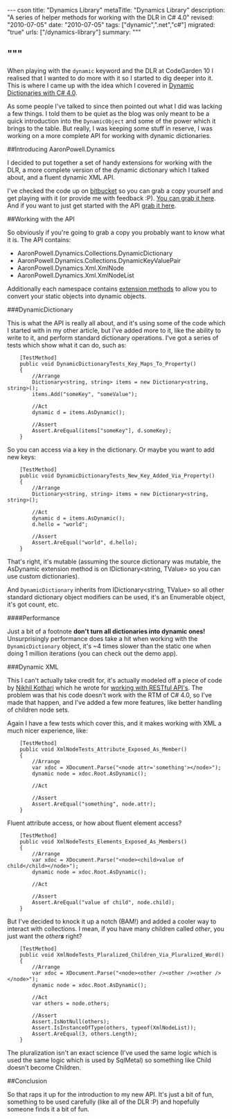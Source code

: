 --- cson
title: "Dynamics Library"
metaTitle: "Dynamics Library"
description: "A series of helper methods for working with the DLR in C# 4.0"
revised: "2010-07-05"
date: "2010-07-05"
tags: ["dynamic",".net","c#"]
migrated: "true"
urls: ["/dynamics-library"]
summary: """

"""
---
When playing with the `dynamic` keyword and the DLR at CodeGarden 10 I realised that I wanted to do more with it so I started to dig deeper into it. This is where I came up with the idea which I covered in [Dynamic Dictionaries with C# 4.0][1].

As some people I've talked to since then pointed out what I did was lacking a few things. I told them to be quiet as the blog was only meant to be a quick introduction into the `DynamicObject` and some of the power which it brings to the table. But really, I was keeping some stuff in reserve, I was working on a more complete API for working with dynamic dictionaries.

##Introducing AaronPowell.Dynamics

I decided to put together a set of handy extensions for working with the DLR, a more complete version of the dynamic dictionary which I talked about, and a fluent dynamic XML API.

I've checked the code up on [bitbucket][2] so you can grab a copy yourself and get playing with it (or provide me with feedback :P). [You can grab it here][3]. And if you want to just get started with the API [grab it here][4].

##Working with the API

So obviously if you're going to grab a copy you probably want to know what it is. The API contains:

 - AaronPowell.Dynamics.Collections.DynamicDictionary
 - AaronPowell.Dynamics.Collections.DynamicKeyValuePair
 - AaronPowell.Dynamics.Xml.XmlNode
 - AaronPowell.Dynamics.Xml.XmlNodeList

Additionally each namespace contains [extension methods][5] to allow you to convert your static objects into dynamic objects.

###DynamicDictionary

This is what the API is really all about, and it's using some of the code which I started with in my other article, but I've added more to it, like the ability to write to it, and perform standard dictionary operations. I've got a series of tests which show what it can do, such as:

        [TestMethod]
        public void DynamicDictionaryTests_Key_Maps_To_Property()
        {
            //Arrange
            Dictionary<string, string> items = new Dictionary<string, string>();
            items.Add("someKey", "someValue");

            //Act
            dynamic d = items.AsDynamic();

            //Assert
            Assert.AreEqual(items["someKey"], d.someKey);
        }

So you can access via a key in the dictionary. Or maybe you want to add new keys:

        [TestMethod]
        public void DynamicDictionaryTests_New_Key_Added_Via_Property()
        {
            //Arrange
            Dictionary<string, string> items = new Dictionary<string, string>();

            //Act
            dynamic d = items.AsDynamic();
            d.hello = "world";

            //Assert
            Assert.AreEqual("world", d.hello);
        }

That's right, it's mutable (assuming the source dictionary was mutable, the AsDynamic extension method is on IDictionary<string, TValue> so you can use custom dictionaries).

And `DynamicDictionary` inherits from IDictionary<string, TValue> so all other standard dictionary object modifiers can be used, it's an Enumerable object, it's got count, etc.

####Performance

Just a bit of a footnote **don't turn all dictionaries into dynamic ones!** Unsurprisingly performance does take a hit when working with the `DynamicDictionary` object, it's ~4 times slower than the static one when doing 1 million iterations (you can check out the demo app).

###Dynamic XML

This I can't actually take credit for, it's actually modeled off a piece of code by [Nikhil Kothari][6] which he wrote for [working with RESTful API's][7]. The problem was that his code doesn't work with the RTM of C# 4.0, so I've made that happen, and I've added a few more features, like better handling of children node sets.

Again I have a few tests which cover this, and it makes working with XML a much nicer experience, like:

        [TestMethod]
        public void XmlNodeTests_Attribute_Exposed_As_Member()
        {
            //Arrange
            var xdoc = XDocument.Parse("<node attr='something'></node>");
            dynamic node = xdoc.Root.AsDynamic();

            //Act

            //Assert
            Assert.AreEqual("something", node.attr);
        }

Fluent attribute access, or how about fluent element access?

        [TestMethod]
        public void XmlNodeTests_Elements_Exposed_As_Members()
        {
            //Arrange
            var xdoc = XDocument.Parse("<node><child>value of child</child></node>");
            dynamic node = xdoc.Root.AsDynamic();

            //Act

            //Assert
            Assert.AreEqual("value of child", node.child);
        }

But I've decided to knock it up a notch (BAM!) and added a cooler way to interact with collections. I mean, if you have many children called *other*, you just want the *other**s*** right?

        [TestMethod]
        public void XmlNodeTests_Pluralized_Children_Via_Pluralized_Word()
        {
            //Arrange
            var xdoc = XDocument.Parse("<node><other /><other /><other /></node>");
            dynamic node = xdoc.Root.AsDynamic();

            //Act
            var others = node.others;

            //Assert
            Assert.IsNotNull(others);
            Assert.IsInstanceOfType(others, typeof(XmlNodeList));
            Assert.AreEqual(3, others.Length);
        }

The pluralization isn't an exact science (I've used the same logic which is used the same logic which is used by SqlMetal) so something like Child doesn't become Children.

##Conclusion

So that raps it up for the introduction to my new API. It's just a bit of fun, something to be used carefully (like all of the DLR :P) and hopefully someone finds it a bit of fun.


  [1]: /dynamic-dictionaries-with-csharp-4
  [2]: http://bitbucket.org
  [3]: http://bitbucket.org/slace/aaronpowell.dynamics
  [4]: /get/csharp/AaronPowell.Dynamics.zip
  [5]: /are-extension-methods-really-evil
  [6]: http://www.nikhilk.net/
  [7]: http://www.nikhilk.net/CSharp-Dynamic-Programming-REST-Services.aspx